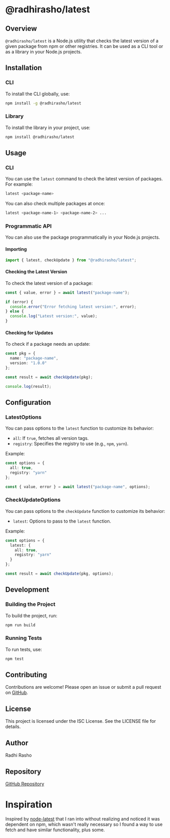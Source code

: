 # @radhirasho/latest

## Overview

`@radhirasho/latest` is a Node.js utility that checks the latest version of a given package from npm or other registries. It can be used as a CLI tool or as a library in your Node.js projects.

## Installation

### CLI

To install the CLI globally, use:

```bash
npm install -g @radhirasho/latest
```

### Library

To install the library in your project, use:

```bash
npm install @radhirasho/latest
```

## Usage

### CLI

You can use the `latest` command to check the latest version of packages. For example:

```sh
latest <package-name>
```

You can also check multiple packages at once:

```sh
latest <package-name-1> <package-name-2> ...
```

### Programmatic API

You can also use the package programmatically in your Node.js projects.

#### Importing

```typescript
import { latest, checkUpdate } from "@radhirasho/latest";
```

#### Checking the Latest Version

To check the latest version of a package:

```typescript
const { value, error } = await latest("package-name");

if (error) {
  console.error("Error fetching latest version:", error);
} else {
  console.log("Latest version:", value);
}
```

#### Checking for Updates

To check if a package needs an update:

```typescript
const pkg = {
  name: "package-name",
  version: "1.0.0"
};

const result = await checkUpdate(pkg);

console.log(result);
```

## Configuration

### LatestOptions

You can pass options to the `latest` function to customize its behavior:

- `all`: If `true`, fetches all version tags.
- `registry`: Specifies the registry to use (e.g., `npm`, `yarn`).

Example:

```typescript
const options = {
  all: true,
  registry: "yarn"
};

const { value, error } = await latest("package-name", options);
```

### CheckUpdateOptions

You can pass options to the `checkUpdate` function to customize its behavior:

- `latest`: Options to pass to the `latest` function.

Example:

```typescript
const options = {
  latest: {
    all: true,
    registry: "yarn"
  }
};

const result = await checkUpdate(pkg, options);
```

## Development

### Building the Project

To build the project, run:

```sh
npm run build
```

### Running Tests

To run tests, use:

```sh
npm test
```

## Contributing

Contributions are welcome! Please open an issue or submit a pull request on [GitHub](https://github.com/RadhiRasho/latest).

## License

This project is licensed under the ISC License. See the LICENSE file for details.

## Author

Radhi Rasho

## Repository

[GitHub Repository](https://github.com/RadhiRasho/latest)

# Inspiration
Inspired by [node-latest](https://github.com/bahamas10/node-latest) that I ran into without realizing and noticed it was dependent on npm, which wasn't really necessary so I found a way to use fetch and have similar functionality, plus some.
